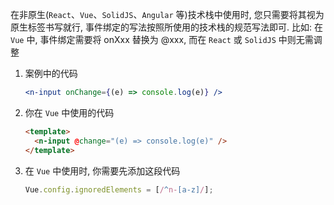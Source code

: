 在非原生(`React`、`Vue`、`SolidJS`、`Angular` 等)技术栈中使用时, 您只需要将其视为原生标签书写就行, 事件绑定的写法按照所使用的技术栈的规范写法即可.
比如: 在 `Vue` 中, 事件绑定需要将 onXxx 替换为 @xxx, 而在 `React` 或 `SolidJS` 中则无需调整

1. 案例中的代码

   ```jsx
   <n-input onChange={(e) => console.log(e)} />
   ```

2. 你在 `Vue` 中使用的代码

   ```html
   <template>
     <n-input @change="(e) => console.log(e)" />
   </template>
   ```

3. 在 `Vue` 中使用时, 你需要先添加这段代码

   ```js
   Vue.config.ignoredElements = [/^n-[a-z]/];
   ```
